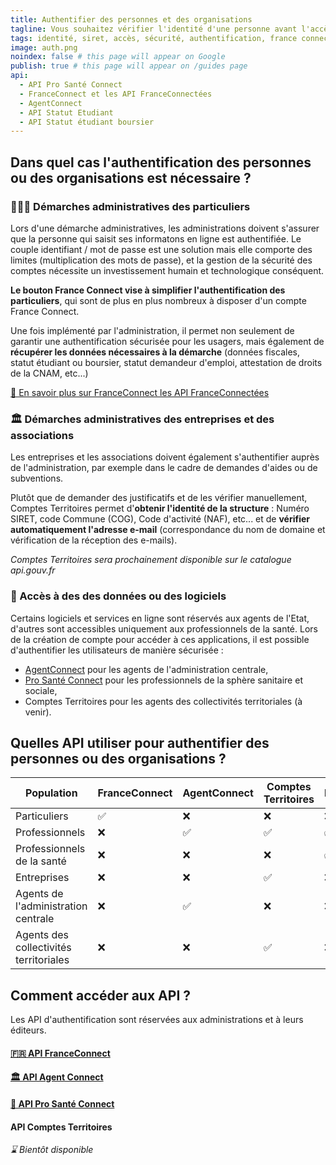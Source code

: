 ```yaml
---
title: Authentifier des personnes et des organisations
tagline: Vous souhaitez vérifier l'identité d'une personne avant l'accès à un service ou une démarche en ligne ? Vous souhaitez vérifier qu'une organisation est éligible pour un dispositif ? Découvrez les API dédiées à l'authentification.
tags: identité, siret, accès, sécurité, authentification, france connect, santé, pro, openid, territoire
image: auth.png
noindex: false # this page will appear on Google
publish: true # this page will appear on /guides page
api:
  - API Pro Santé Connect
  - FranceConnect et les API FranceConnectées
  - AgentConnect
  - API Statut Etudiant
  - API Statut étudiant boursier
---
```


## Dans quel cas l'authentification des personnes ou des organisations est nécessaire ?

### 🙋🏽‍♀️ Démarches administratives des particuliers

Lors d'une démarche administratives, les administrations doivent s'assurer que la personne qui saisit ses informatons en ligne est authentifiée.
Le couple identifiant / mot de passe est une solution mais elle comporte des limites (multiplication des mots de passe), et la gestion de la sécurité des comptes nécessite un investissement humain et technologique conséquent.

**Le bouton France Connect vise à simplifier l'authentification des particuliers**, qui sont de plus en plus nombreux à disposer d'un compte France Connect.

Une fois implémenté par l'administration, il permet non seulement de garantir une authentification sécurisée pour les usagers, mais également de **récupérer les données nécessaires à la démarche** (données fiscales, statut étudiant ou boursier, statut demandeur d'emploi, attestation de droits de la CNAM, etc...)

[🔎 En savoir plus sur FranceConnect les API FranceConnectées](/les-api/franceconnect)

### 🏛 Démarches administratives des entreprises et des associations

Les entreprises et les associations doivent également s'authentifier auprès de l'administration, par exemple dans le cadre de demandes d'aides ou de subventions.

Plutôt que de demander des justificatifs et de les vérifier manuellement, Comptes Territoires permet d'**obtenir l'identité de la structure** : Numéro SIRET, code Commune (COG), Code d'activité (NAF), etc... et de **vérifier automatiquement l'adresse e-mail** (correspondance du nom de domaine et vérification de la réception des e-mails).

*Comptes Territoires sera prochainement disponible sur le catalogue api.gouv.fr*

### 🔐 Accès à des des données ou des logiciels

Certains logiciels et services en ligne sont réservés aux agents de l'Etat, d'autres sont accessibles uniquement aux professionnels de la santé. Lors de la création de compte pour accéder à ces applications, il est possible d'authentifier les utilisateurs de manière sécurisée :

- [AgentConnect](/les-api/agent-connect) pour les agents de l'administration centrale,
- [Pro Santé Connect](/les-api/api-pro-sante-connect) pour les professionnels de la sphère sanitaire et sociale,
- Comptes Territoires pour les agents des collectivités territoriales (à venir).

## Quelles API utiliser pour authentifier des personnes ou des organisations ?

| Population                   | FranceConnect|AgentConnect|Comptes Territoires|ProSantéConnect|
| ---------------------------- | -------------|------------|-----------------|---------------|
| Particuliers                 |      ✅      |❌           |❌               |❌             |
| Professionnels               |      ❌      |✅           |✅               |✅             |
| Professionnels de la santé   |      ❌      |❌           |❌               |✅             |
| Entreprises                  |      ❌      |❌           |✅               |❌             |
| Agents de l'administration centrale |      ❌  | ✅       |❌               |❌             |
| Agents des collectivités territoriales |  ❌    |❌    |✅               |❌             |

## Comment accéder aux API ?

Les API d'authentification sont réservées aux administrations et à leurs éditeurs.

#### [🇫🇷 API FranceConnect](/les-api/franceconnect)

#### [🏛 API Agent Connect](/les-api/agent-connect)

#### [🏥 API Pro Santé Connect](/les-api/api-pro-sante-connect)

#### API Comptes Territoires

*⌛️ Bientôt disponible* 
